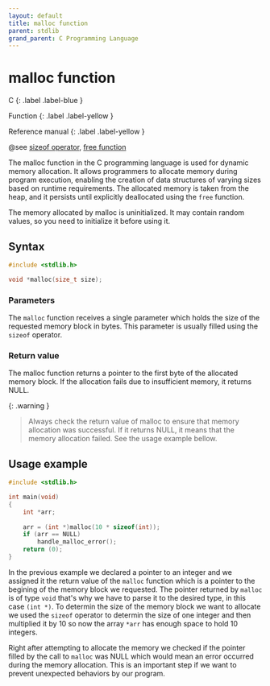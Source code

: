 ```yaml
---
layout: default
title: malloc function
parent: stdlib
grand_parent: C Programming Language
---
```


# malloc function

C
{: .label .label-blue }

Function
{: .label .label-yellow }

Reference manual
{: .label .label-yellow }

@see [sizeof operator](../../sizeof-operator), [free function](../free-function)

The malloc function in the C programming language is used for dynamic memory allocation. It allows programmers to allocate memory during program execution, enabling the creation of data structures of varying sizes based on runtime requirements. The allocated memory is taken from the heap, and it persists until explicitly deallocated using the `free` function.

The memory allocated by malloc is uninitialized. It may contain random values, so you need to initialize it before using it.

## Syntax

```c
#include <stdlib.h>

void *malloc(size_t size);
```

### Parameters

The `malloc` function receives a single parameter which holds the size of the requested memory block in bytes. This parameter is usually filled using the `sizeof` operator.

### Return value

The malloc function returns a pointer to the first byte of the allocated memory block. If the allocation fails due to insufficient memory, it returns NULL.

{: .warning }
> Always check the return value of malloc to ensure that memory allocation was successful. If it returns NULL, it means that the memory allocation failed. See the usage example bellow.

## Usage example

```c
#include <stdlib.h>

int main(void)
{
    int *arr;
    
    arr = (int *)malloc(10 * sizeof(int));
    if (arr == NULL)
        handle_malloc_error();
    return (0);
}
```

In the previous example we declared a pointer to an integer and we assigned it the return value of the `malloc` function which is a pointer to the begining of the memory block we requested. The pointer returned by `malloc` is of type `void` that's why we have to parse it to the desired type, in this case `(int *)`. To determin the size of the memory block we want to allocate we used the `sizeof` operator to determin the size of one integer and then multiplied it by 10 so now the array `*arr` has enough space to hold 10 integers.

Right after attempting to allocate the memory we checked if the pointer filled by the call to `malloc` was NULL which would mean an error occurred during the memory allocation. This is an important step if we want to prevent unexpected behaviors by our program.
